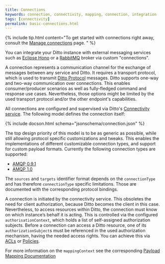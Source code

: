 ```yaml
---
title: Connections
keywords: connection, connectivity, mapping, connection, integration
tags: [connectivity]
permalink: basic-connections.html
---
```


  {%
    include tip.html content="To get started with connections right away, consult the [Manage connections](connectivity-manage-connections.html) 
                               page. "
  %}

You can integrate your Ditto instance with external messaging services such as 
[Eclipse Hono](https://eclipse.org/hono/) or a [RabbitMQ](https://www.rabbitmq.com/) broker via custom "connections". 

A connection represents a communication channel for the exchange of messages between any service and Ditto. It 
requires a transport protocol, which is used to transmit [Ditto Protocol] messages. Ditto supports one-way and two-way
 communication over connections. This enables consumer/producer scenarios as well as fully-fledged command and response use cases. Nevertheless, those options might be limited by the used transport protocol and/or the other endpoint's 
 capabilities.
 
All connections are configured and supervised via Ditto's 
[Connectivity service](architecture-services-connectivity.html). The following model defines the connection itself:

{% include docson.html schema="jsonschema/connection.json" %}

The top design priority of this model is to be as generic as possible, while still allowing protocol specific 
customizations and tweaks. This enables the implementations of different customizable connection types, and support 
for custom payload formats. Currently the following connection types are supported:


* [AMQP 0.9.1](connectivity-protocol-bindings-amqp091.html)
* [AMQP 1.0](connectivity-protocol-bindings-amqp10.html)
 
 
The `sources` and `targets` identifier format depends on the `connectionType` and has therefore `connectionType` 
specific limitations. Those are documented with the corresponding protocol bindings.

A connection is initiated by the connectivity service. This obsoletes the need for client authorization, because 
Ditto becomes the client in this case. Nevertheless, to access resources within Ditto, the connection must know on 
which instance’s behalf it is acting. This is controlled via the configured `authorisationContext`, which holds a list of 
self-assigned authorization subjects. Before a connection can access a Ditto resource, one of its 
`authorizationSubject`s must be referenced in the used authorization mechanism, having the needed access rights. You 
can achieve this via [ACLs](basic-acl.html) or [Policies](basic-policy.html).

For more information on the `mappingContext` see the corresponding [Payload Mapping Documentation](connectivity-mapping.html)


[Connectivity API]: connectivity-overview.html
[Ditto Protocol]: protocol-overview.html
